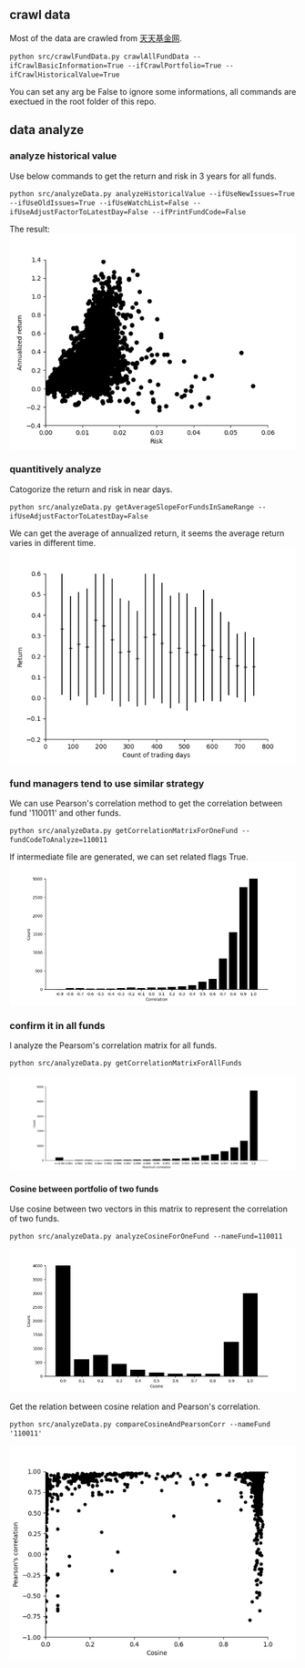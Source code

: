 ## crawl data
Most of the data are crawled from [天天基金网](https://fund.eastmoney.com/).
```
python src/crawlFundData.py crawlAllFundData --ifCrawlBasicInformation=True --ifCrawlPortfolio=True --ifCrawlHistoricalValue=True
```
You can set any arg be False to ignore some informations, all commands are exectued in the root folder of this repo.

## data analyze
### analyze historical value
Use below commands to get the return and risk in 3 years for all funds.
```
python src/analyzeData.py analyzeHistoricalValue --ifUseNewIssues=True --ifUseOldIssues=True --ifUseWatchList=False --ifUseAdjustFactorToLatestDay=False --ifPrintFundCode=False
```

The result:
![risk_return_noWatchlist_useNewIssues_useOldIssues_notUseAdjustFactor](image/risk_return_noWatchlist_useNewIssues_useOldIssues_notUseAdjustFactor.png)


### quantitively analyze
Catogorize the return and risk in near days.
```
python src/analyzeData.py getAverageSlopeForFundsInSameRange --ifUseAdjustFactorToLatestDay=False
```
We can get the average of annualized return, it seems the average return varies in different time.
![averageReturn_30_notUseAdjustFactor](image/averageReturn_30_notUseAdjustFactor.png)

### fund managers tend to use similar strategy
We can use Pearson's correlation method to get the correlation between fund '110011' and other funds.
```
python src/analyzeData.py getCorrelationMatrixForOneFund --fundCodeToAnalyze=110011
```
If intermediate file are generated, we can set related flags True.
![correlation_110011](image/correlation_110011.png)

### confirm it in all funds
I analyze the Pearsom's correlation matrix for all funds.
```
python src/analyzeData.py getCorrelationMatrixForAllFunds
```
![maximum_correlation](image/maximum_correlation.png)

#### Cosine between portfolio of two funds
Use cosine between two vectors in this matrix to represent the correlation of two funds.
```
python src/analyzeData.py analyzeCosineForOneFund --nameFund=110011
```
![cosine_110011](image/cosine_110011.png)

Get the relation between cosine relation and Pearson's correlation.
```
python src/analyzeData.py compareCosineAndPearsonCorr --nameFund '110011'
```
![cosine_PearsonCorr](image/cosine_PearsonCorr_110011.png)

